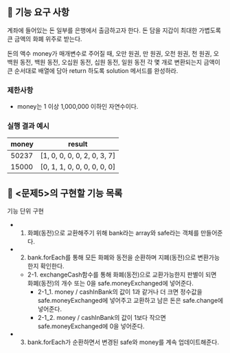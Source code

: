 ## 🚀 기능 요구 사항

계좌에 들어있는 돈 일부를 은행에서 출금하고자 한다. 돈 담을 지갑이 최대한 가볍도록 큰 금액의 화폐 위주로 받는다.

돈의 액수 money가 매개변수로 주어질 때, 오만 원권, 만 원권, 오천 원권, 천 원권, 오백원 동전, 백원 동전, 오십원 동전, 십원 동전, 일원 동전 각 몇 개로 변환되는지 금액이 큰 순서대로 배열에 담아 return 하도록 solution 메서드를 완성하라.

### 제한사항

- money는 1 이상 1,000,000 이하인 자연수이다.

### 실행 결과 예시

| money | result                      |
| ----- | --------------------------- |
| 50237 | [1, 0, 0, 0, 0, 2, 0, 3, 7] |
| 15000 | [0, 1, 1, 0, 0, 0, 0, 0, 0] |

## 🎯 <문제5>의 구현할 기능 목록

기능 단위 구현

- 1. 화폐(동전)으로 교환해주기 위해 bank라는 array와 safe라는 객체를 만들어준다.
- 2. bank.forEach를 통해 모든 화폐와 동전을 순환하며 지폐(동전)으로 변환가능한지 확인한다.
  - 2-1. exchangeCash함수를 통해 화폐(동전)으로 교환가능한지 판별이 되면
    화폐(동전)의 개수 또는 0을 safe.moneyExchanged에 넣어준다.
    - 2-1_1. money / cashInBank의 값이 1과 같거나 더 크면 정수값을
      safe.moneyExchanged에 넣어주고 교환하고 남은 돈은 safe.change에 넣어준다.
    - 2-1_2. money / cashInBank의 값이 1보다 작으면 safe.moneyExchanged에 0을 넣어준다.
- 3. bank.forEach가 순환하면서 변경된 safe와 money를 계속 업데이트해준다.

